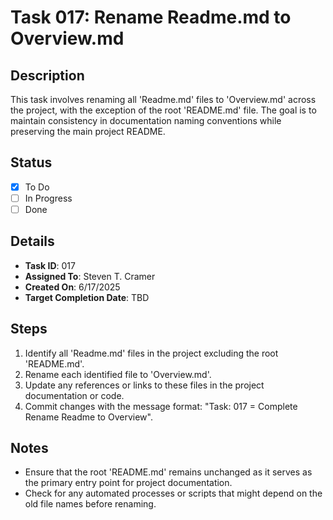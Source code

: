 # Task 017: Rename Readme.md to Overview.md

## Description
This task involves renaming all 'Readme.md' files to 'Overview.md' across the project, with the exception of the root 'README.md' file. The goal is to maintain consistency in documentation naming conventions while preserving the main project README.

## Status
- [x] To Do
- [ ] In Progress
- [ ] Done

## Details
- **Task ID**: 017
- **Assigned To**: Steven T. Cramer
- **Created On**: 6/17/2025
- **Target Completion Date**: TBD

## Steps
1. Identify all 'Readme.md' files in the project excluding the root 'README.md'.
2. Rename each identified file to 'Overview.md'.
3. Update any references or links to these files in the project documentation or code.
4. Commit changes with the message format: "Task: 017 = Complete Rename Readme to Overview".

## Notes
- Ensure that the root 'README.md' remains unchanged as it serves as the primary entry point for project documentation.
- Check for any automated processes or scripts that might depend on the old file names before renaming.
